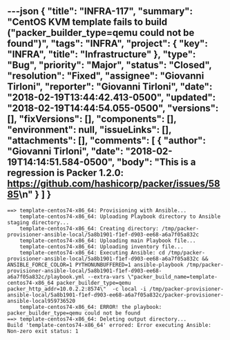 ---json
{
  "title": "INFRA-117",
  "summary": "CentOS KVM template fails to build (\"packer_builder_type=qemu could not be found\")",
  "tags": "INFRA",
  "project": {
    "key": "INFRA",
    "title": "Infrastructure"
  },
  "type": "Bug",
  "priority": "Major",
  "status": "Closed",
  "resolution": "Fixed",
  "assignee": "Giovanni Tirloni",
  "reporter": "Giovanni Tirloni",
  "date": "2018-02-19T13:44:42.413-0500",
  "updated": "2018-02-19T14:44:54.055-0500",
  "versions": [],
  "fixVersions": [],
  "components": [],
  "environment": null,
  "issueLinks": [],
  "attachments": [],
  "comments": [
    {
      "author": "Giovanni Tirloni",
      "date": "2018-02-19T14:14:51.584-0500",
      "body": "This is a regression is Packer 1.2.0: <https://github.com/hashicorp/packer/issues/5885>\n"
    }
  ]
}
---
```
==> template-centos74-x86_64: Provisioning with Ansible...
    template-centos74-x86_64: Uploading Playbook directory to Ansible staging directory...
    template-centos74-x86_64: Creating directory: /tmp/packer-provisioner-ansible-local/5a8b1901-f1ef-d903-ee68-a6a7f05a832c
    template-centos74-x86_64: Uploading main Playbook file...
    template-centos74-x86_64: Uploading inventory file...
    template-centos74-x86_64: Executing Ansible: cd /tmp/packer-provisioner-ansible-local/5a8b1901-f1ef-d903-ee68-a6a7f05a832c && ANSIBLE_FORCE_COLOR=1 PYTHONUNBUFFERED=1 ansible-playbook /tmp/packer-provisioner-ansible-local/5a8b1901-f1ef-d903-ee68-a6a7f05a832c/playbook.yml --extra-vars \"packer_build_name=template-centos74-x86_64 packer_builder_type=qemu packer_http_addr=10.0.2.2:8574\"  -c local -i /tmp/packer-provisioner-ansible-local/5a8b1901-f1ef-d903-ee68-a6a7f05a832c/packer-provisioner-ansible-local959736520
    template-centos74-x86_64: ERROR! the playbook: packer_builder_type=qemu could not be found
==> template-centos74-x86_64: Deleting output directory...
Build 'template-centos74-x86_64' errored: Error executing Ansible: Non-zero exit status: 1
```

        